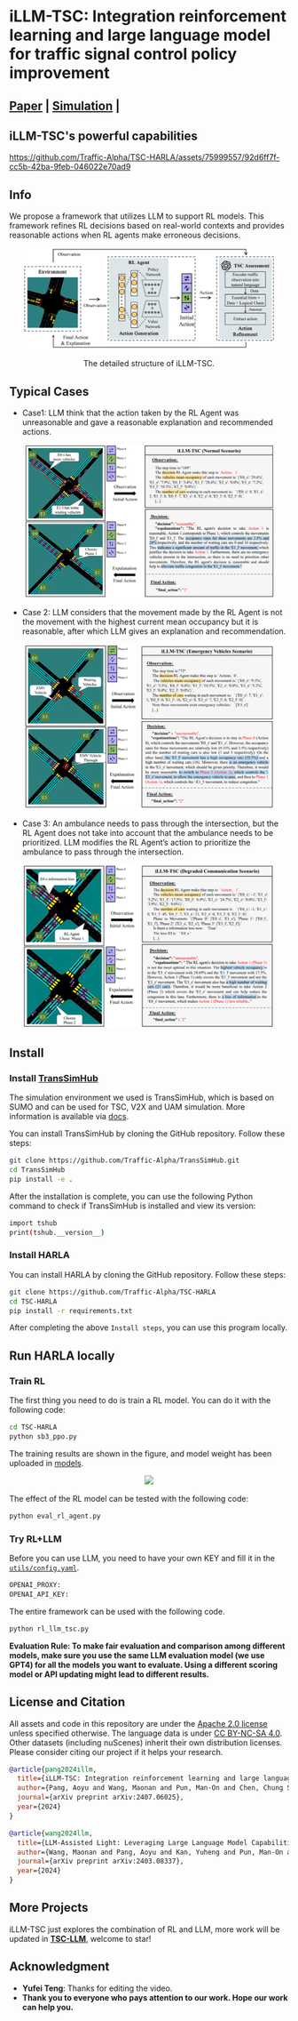 # iLLM-TSC: Integration reinforcement learning and large language model for traffic signal control policy improvement

## [Paper](https://arxiv.org/abs/2407.06025) | [Simulation](https://github.com/Traffic-Alpha/TransSimHub) |
## iLLM-TSC's powerful capabilities

https://github.com/Traffic-Alpha/TSC-HARLA/assets/75999557/92d6ff7f-cc5b-42ba-9feb-046022e70ad9



## Info
We propose a framework that utilizes LLM to support RL models. This framework refines RL decisions based on real-world contexts and provides reasonable actions when RL agents make erroneous decisions. 

<div align=center>
<img width="90%" src="./assets/iLLM-Framework.png" />

The detailed structure of iLLM-TSC.
</div>


## Typical Cases

- Case1: LLM think that the action taken by the RL Agent was unreasonable and gave a reasonable explanation and recommended actions.
<div align=center>
<img width="90%" src="./assets/Case1.png" />


</div>

- Case 2: LLM considers that the movement made by the RL Agent is not the movement with the highest current mean occupancy but it is reasonable, after which LLM gives an explanation and recommendation.
<div align=center>
<img width="90%" src="./assets/Case2.png" />
</div>

- Case 3: An ambulance needs to pass through the intersection, but the RL Agent does not take into account that the ambulance needs to be prioritized. LLM modifies the RL Agent’s action to prioritize the ambulance to pass through the intersection.
<div align=center>
<img width="90%" src="./assets/Case3.png" />
</div>

## Install

### Install [TransSimHub](https://github.com/Traffic-Alpha/TransSimHub)
The simulation environment we used is TransSimHub, which is based on SUMO and can be used for TSC, V2X and UAM simulation. More information is available via [docs](https://transsimhub.readthedocs.io/en/latest/).

You can install TransSimHub by cloning the GitHub repository. Follow these steps:
```bash
git clone https://github.com/Traffic-Alpha/TransSimHub.git
cd TransSimHub
pip install -e .
```

After the installation is complete, you can use the following Python command to check if TransSimHub is installed and view its version:

```bash
import tshub
print(tshub.__version__)
```

###  Install HARLA
You can install HARLA by cloning the GitHub repository. Follow these steps:
```bash
git clone https://github.com/Traffic-Alpha/TSC-HARLA
cd TSC-HARLA
pip install -r requirements.txt
```
After completing the above ``Install steps``, you can use this program locally. 
## Run HARLA locally
### Train RL
The first thing you need to do is train a RL model. You can do it with the following code:
```bash
cd TSC-HARLA
python sb3_ppo.py
```
The training results are shown in the figure, and model weight has been uploaded in [models](./models/). 

<div align=center>
<img width="70%" src="./assets/train_result.png" />
</div>

The effect of the RL model can be tested with the following code:
```bash
python eval_rl_agent.py
```
### Try RL+LLM
Before you can use LLM, you need to have your own KEY and fill it in the [``utils/config.yaml``](./utils/config.yaml). 
```bash
OPENAI_PROXY: 
OPENAI_API_KEY:
```
The entire framework can be used with the following code.
```bash
python rl_llm_tsc.py
```


**Evaluation Rule: To make fair evaluation and comparison among different models, make sure you use the same LLM evaluation model (we use GPT4) for all the models you want to evaluate. Using a different scoring model or API updating might lead to different results.**

## License and Citation
All assets and code in this repository are under the [Apache 2.0 license](./LICENSE) unless specified otherwise. The language data is under [CC BY-NC-SA 4.0](https://creativecommons.org/licenses/by-nc-sa/4.0/). Other datasets (including nuScenes) inherit their own distribution licenses. Please consider citing our project if it helps your research.
```BibTeX
@article{pang2024illm,
  title={iLLM-TSC: Integration reinforcement learning and large language model for traffic signal control policy improvement},
  author={Pang, Aoyu and Wang, Maonan and Pun, Man-On and Chen, Chung Shue and Xiong, Xi},
  journal={arXiv preprint arXiv:2407.06025},
  year={2024}
}
```
```BibTeX
@article{wang2024llm,
  title={LLM-Assisted Light: Leveraging Large Language Model Capabilities for Human-Mimetic Traffic Signal Control in Complex Urban Environments},
  author={Wang, Maonan and Pang, Aoyu and Kan, Yuheng and Pun, Man-On and Chen, Chung Shue and Huang, Bo},
  journal={arXiv preprint arXiv:2403.08337},
  year={2024}
}
```


## More Projects
iLLM-TSC just explores the combination of RL and LLM, more work will be updated in [**TSC-LLM**](https://github.com/Traffic-Alpha/TSC-LLM), welcome to star!

## Acknowledgment

- **Yufei Teng**: Thanks for editing the video.
- **Thank you to everyone who pays attention to our work. Hope our work can help you.**

